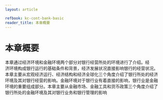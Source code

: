 ```yaml
---
layout: article

refbook: kc-cont-bank-basic
reader_title: 本章概要
---
```


# 本章概要

本章通过经济环境和金融环境两个部分对银行经营所处的环境进行了介绍。经<br />
    济环境构成银行运行的基础条件和背景，经济发展状况直接影响银行的经营状况。<br />
    本章主要从宏观经济运行、经济结构和经济全球化三个角度介绍了银行所处的经济<br />
    环境及其对银行经营的影响。金融环境对于银行业有着直接的影响，银行业是金融<br />
    环境的重要组成部分。本章主要从金融市场、金融工具和货币政策三个角度介绍了<br />
  银行所处的金融环境及其对银行业务和银行管理的影响